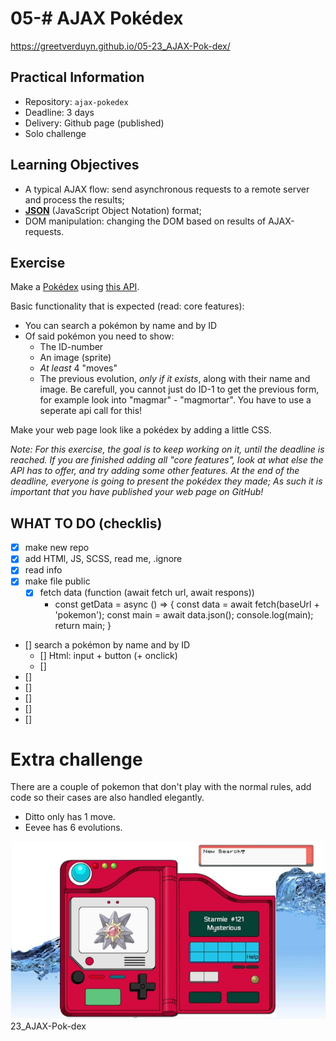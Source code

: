 # 05-# AJAX Pokédex

https://greetverduyn.github.io/05-23_AJAX-Pok-dex/

## Practical Information

* Repository: `ajax-pokedex`
* Deadline: 3 days
* Delivery: Github page (published)
* Solo challenge

## Learning Objectives

* A typical AJAX flow: send asynchronous requests to a remote server and process the results;
* **[JSON](https://www.w3schools.com/js/js_json_intro.asp)** (JavaScript Object Notation) format;
* DOM manipulation: changing the DOM based on results of AJAX-requests.

## Exercise

Make a [Pokédex](https://www.google.com/search?q=pokedex&source=lnms&tbm=isch&sa=X&ved=0ahUKEwiRtNT3-vDfAhWDy6QKHd1cBD4Q_AUIDigB&biw=1300&bih=968#imgrc=_) using [this API](https://pokeapi.co/).

Basic functionality that is expected (read: core features):
* You can search a pokémon by name and by ID
* Of said pokémon you need to show:
    * The ID-number
    * An image (sprite)
    * _At least_ 4 "moves"
    * The previous evolution, _only if it exists_, along with their name and image. Be carefull, you cannot just do ID-1 to get the previous form, for example look into "magmar" - "magmortar". You have to use a seperate api call for this!

Make your web page look like a pokédex by adding a little CSS.

_Note: For this exercise, the goal is to keep working on it, until the deadline is reached. If you are finished adding all "core features", look at what else the API has to offer, and try adding some other features. At the end of the deadline, everyone is going to present the pokédex they made; As such it is important that you have published your web page on GitHub!_

## WHAT TO DO (checklis)
- [x] make new repo
- [x] add HTMl, JS, SCSS, read me, .ignore
- [x] read info
- [x] make file public
  - [x] fetch data (function (await fetch url, await respons))
    - const getData = async () => {
         const data = await fetch(baseUrl + 'pokemon');
         const main = await data.json();
         console.log(main);
    return main;
    }

- []  search a pokémon by name and by ID
  - [] Html: input + button (+ onclick)
  - [] 
- [] 
- [] 
- [] 
- [] 
- [] 



# Extra challenge
There are a couple of pokemon that don't play with the normal rules, add code so their cases are also handled elegantly.

- Ditto only has 1 move.
- Eevee has 6 evolutions.

![Pokedex](pokedex.jpg)
23_AJAX-Pok-dex